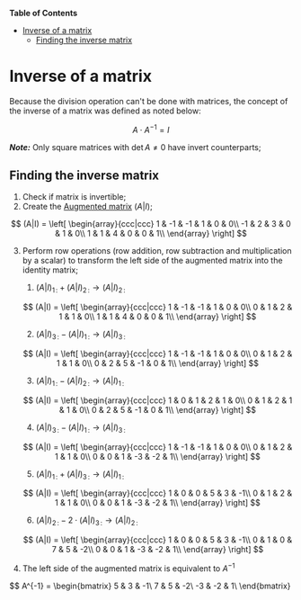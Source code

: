 **Table of Contents**

- [Inverse of a matrix](#inverse-of-a-matrix)
  - [Finding the inverse matrix](#finding-the-inverse-matrix)


# Inverse of a matrix

Because the division operation can't be done with matrices, the concept of the inverse of a matrix was defined as noted below:

$$
A \cdot A^{-1} = I
$$

**_Note:_** Only square matrices with $\det{A} \ne 0$ have invert counterparts;

## Finding the inverse matrix

1. Check if matrix is invertible;
2. Create the [Augmented matrix]("https://www.en.wikipedia.org/wiki/Augmented_matrix") $(A|I)$;

  $$
  (A|I) = \left[
  \begin{array}{ccc|ccc}
  1 & -1 & -1 & 1 & 0 & 0\\
  -1 & 2 & 3 & 0 & 1 & 0\\
  1 & 1 & 4 & 0 & 0 & 1\\
  \end{array}
  \right]
  $$

3. Perform row operations (row addition, row subtraction and multiplication by a scalar) to transform the left side of the augmented matrix into the identity matrix;

    1.  $(A|I)_{1\,:} + (A|I)_{2\,:} \rightarrow (A|I)_{2\,:}$
    
    $$
    (A|I) = \left[
    \begin{array}{ccc|ccc}
    1 & -1 & -1 & 1 & 0 & 0\\
    0 & 1 & 2 & 1 & 1 & 0\\
    1 & 1 & 4 & 0 & 0 & 1\\
    \end{array}
    \right]
    $$
    
   2. $(A|I)_{3\,:} - (A|I)_{1\,:} \rightarrow (A|I)_{3\,:}$
    
    $$
    (A|I) = \left[
    \begin{array}{ccc|ccc}
    1 & -1 & -1 & 1 & 0 & 0\\
    0 & 1 & 2 & 1 & 1 & 0\\
    0 & 2 & 5 & -1 & 0 & 1\\
    \end{array}
    \right]
    $$
   
   3. $(A|I)_{1\,:} - (A|I)_{2\,:} \rightarrow (A|I)_{1\,:}$
    
    $$
    (A|I) = \left[
    \begin{array}{ccc|ccc}
    1 & 0 & 1 & 2 & 1 & 0\\
    0 & 1 & 2 & 1 & 1 & 0\\
    0 & 2 & 5 & -1 & 0 & 1\\
    \end{array}
    \right]
    $$
    
   4. $(A|I)_{3\,:} - (A|I)_{1\,:} \rightarrow (A|I)_{3\,:}$
    
    $$
    (A|I) = \left[
    \begin{array}{ccc|ccc}
    1 & -1 & -1 & 1 & 0 & 0\\
    0 & 1 & 2 & 1 & 1 & 0\\
    0 & 0 & 1 & -3 & -2 & 1\\
    \end{array}
    \right]
    $$

   5. $(A|I)_{1\,:} + (A|I)_{3\,:} \rightarrow (A|I)_{1\,:}$
    
    $$
    (A|I) = \left[
    \begin{array}{ccc|ccc}
    1 & 0 & 0 & 5 & 3 & -1\\
    0 & 1 & 2 & 1 & 1 & 0\\
    0 & 0 & 1 & -3 & -2 & 1\\
    \end{array}
    \right]
    $$

   6. $(A|I)_{2\,:} - 2 \cdot (A|I)_{3\,:} \rightarrow (A|I)_{2\,:}$
    
    $$
    (A|I) = \left[
    \begin{array}{ccc|ccc}
    1 & 0 & 0 & 5 & 3 & -1\\
    0 & 1 & 0 & 7 & 5 & -2\\
    0 & 0 & 1 & -3 & -2 & 1\\
    \end{array}
    \right]
    $$

4. The left side of the augmented matrix is equivalent to $A^{-1}$

$$
A^{-1} = \begin{bmatrix}
    5 & 3 & -1\\
    7 & 5 & -2\\
    -3 & -2 & 1\\
\end{bmatrix}
